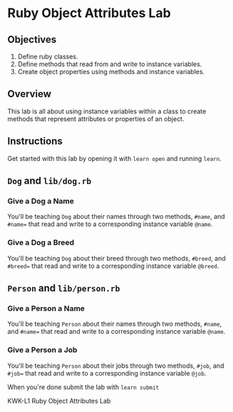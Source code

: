   # Ruby Object Attributes Lab

## Objectives

1. Define ruby classes.
2. Define methods that read from and write to instance variables.
3. Create object properties using methods and instance variables.

## Overview

This lab is all about using instance variables within a class to create methods
that represent attributes or properties of an object.

## Instructions

Get started with this lab by opening it with `learn open` and running `learn`.

## `Dog` and `lib/dog.rb`

### Give a Dog a Name

You'll be teaching `Dog` about their names through two methods, `#name`, and
`#name=` that read and write to a corresponding instance variable `@name`.

### Give a Dog a Breed

You'll be teaching `Dog` about their breed through two methods, `#breed`, and
`#breed=` that read and write to a corresponding instance variable `@breed`.

## `Person` and `lib/person.rb`

### Give a Person a Name

You'll be teaching `Person` about their names through two methods, `#name`, and
`#name=` that read and write to a corresponding instance variable `@name`.

### Give a Person a Job

You'll be teaching `Person` about their jobs through two methods, `#job`, and
`#job=` that read and write to a corresponding instance variable `@job`.

When you're done submit the lab with `learn submit`

<p data-visibility='hidden'>KWK-L1 Ruby Object Attributes Lab</p>
